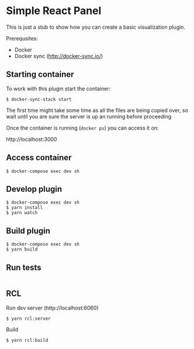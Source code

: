 # Simple React Panel

This is just a stub to show how you can create a basic visualization plugin.

Prerequsites:
* Docker
* Docker sync (http://docker-sync.io/)


## Starting container

To work with this plugin start the container:
```
$ docker-sync-stack start
```

The first time might take some time as all the files are being copied over, so wait until you are sure the server is up an running before proceeding

Once the container is running (`docker ps`) you can access it on:

http://localhost:3000

## Access container

```
$ docker-compose exec dev sh
```

## Develop plugin

```
$ docker-compose exec dev sh
$ yarn install
$ yarn watch
```


## Build plugin

```
$ docker-compose exec dev sh
$ yarn build
```


## Run tests

```
```

## RCL

Run dev server (http://localhost:6060)
```
$ yarn rcl:server
```



Build
```
$ yarn rcl:build
```


